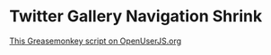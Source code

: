 Twitter Gallery Navigation Shrink
=================================

[This Greasemonkey script on OpenUserJS.org](https://openuserjs.org/scripts/aycabta/Twitter_Gallery_Navigation_Shrink)

